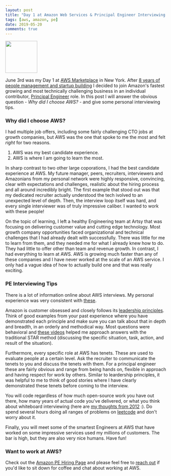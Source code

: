 ```yaml
---
layout: post
title: "Day 1 at Amazon Web Services & Principal Engineer Interviewing Tips"
tags: [aws, amazon, pe]
date: 2019-05-20
comments: true
---
```

<a href="https://aws.amazon.com/" target="_blank"><img src="{{site.url}}/images/posts/2019/2019-06-20-day-one-at-amazon-aws-principal-engineer-interviewing/aws.png" width="100px"></a>

June 3rd was my Day 1 at [AWS Marketplace](https://aws.amazon.com/marketplace) in New York. After [8 years of people management and startup building](/2019/05/01/reflecting-on-eight-years-building-artsy.html) I decided to join Amazon's fastest growing and most technically challenging business in an individual contributor, [Principal Engineer](https://www.amazon.jobs/en/landing_pages/principal-engineer-hiring) role. In this post I will answer the obvious question - _Why did I choose AWS?_ - and give some personal interviewing tips.

### Why did I choose AWS?

I had multiple job offers, including some fairly challenging CTO jobs at growth companies, but AWS was the one that spoke to me the most and felt _right_ for two reasons.

1. AWS was my best candidate experience.
2. AWS is where I am going to learn the most.

In sharp contrast to two other large coporations, I had the best candidate experience at AWS. My future manager, peers, recruiters, interviewers and Amazonians from my personal network were highly responsive, convincing, clear with expectations and challenges, realistic about the hiring process and all around incredibly bright. The first example that stood out was that my dedicated recruiter actually understood the tech ivolved to an unexpected level of depth. Then, the interview loop itself was hard, and every single interviewer was of truly impressive caliber. I wanted to work with these people!

On the topic of learning, I left a healthy Engineering team at Artsy that was focusing on delivering customer value and cutting edge technology. Most growth company opportunities faced organizational and technical challenges that I had already dealt with successfully. There was little for me to learn from them, and they needed me for what I already knew how to do. They had little to offer other than team and revenue growth. In contrast, I had everything to learn at AWS. AWS is growing much faster than any of these companies and I have never worked at the scale of an AWS service. I only had a vague idea of how to actually build one and that was really exciting.

### PE Interviewing Tips

There is a lot of information online about AWS interviews. My personal experience was very consistent with [these](https://www.quora.com/What-is-the-interview-like-for-Principal-SDE-at-Amazon). 

Amazon is customer obsessed and closely follows its [leadership principles](https://www.amazon.jobs/en/principles). Think of good examples from your past experience where you have demonstrated each principle and make sure you can talk about that in depth and breadth, in an orderly and methodical way. Most questions were behavioral and [these videos](https://www.youtube.com/watch?v=gL3WTLzOP5E
) helped me approach answers with the traditional STAR method (discussing the specific situation, task, action, and result of the situation).

Furthermore, every specific role at AWS has tenets. These are used to evaluate people at a certain level. Ask the recruiter to communicate the tenets to you and discuss the tenets with them. For a principal engineer these are fairly obvious and range from being hands on, flexible in approach and having respect for work by others. Similar to leardership principles, it was helpful to me to think of good stories where I have clearly demonstrated these tenets before coming to the interview.

You will code regardless of how much open-source work you have out there, how many years of actual code you've delivered, or what you think about whiteboard interviewing (here are [my thoughts from 2012](/2012/12/08/five-ways-to-torture-candidates-in-a-technical-interview.html) :). Do spend several hours doing all ranges of problems on [leetcode](https://leetcode.com) and don't worry about it.

Finally, you will meet some of the smartest Engineers at AWS that have worked on some impressive services used my millions of customers. The bar is high, but they are also very nice humans. Have fun!

### Want to work at AWS?

Check out the [Amazon PE Hiring Page](https://www.amazon.jobs/en/landing_pages/principal-engineer-hiring) and please feel free to [reach out](/about/) if you'd like to sit down for coffee and chat about working at AWS.
